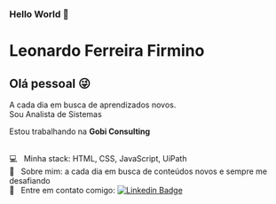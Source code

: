 ### Hello World 👋

# Leonardo Ferreira Firmino

## Olá pessoal :stuck_out_tongue_winking_eye:
A cada dia em busca de aprendizados novos.
<br/>Sou Analista de Sistemas

 Estou trabalhando na **Gobi Consulting**
 
 <br/> :computer: &nbsp; Minha stack: HTML, CSS, JavaScript, UiPath 
 <br/> 💬  &nbsp; Sobre mim: a cada dia em busca de conteúdos novos e sempre me desafiando 
 <br/> :email: &nbsp; Entre em contato comigo: [![Linkedin Badge](https://img.shields.io/badge/-Leonardo-blue?style=flat-square&logo=Linkedin&logoColor=white&link=https://www.linkedin.com/in/leonardo-ferreira-099b4b148/)](https://www.linkedin.com/in/leonardo-ferreira-099b4b148/) 

